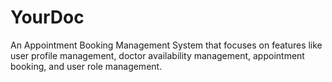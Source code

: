 # YourDoc
An Appointment Booking Management System that focuses on features like user profile management, doctor availability management, appointment booking, and user role management.
